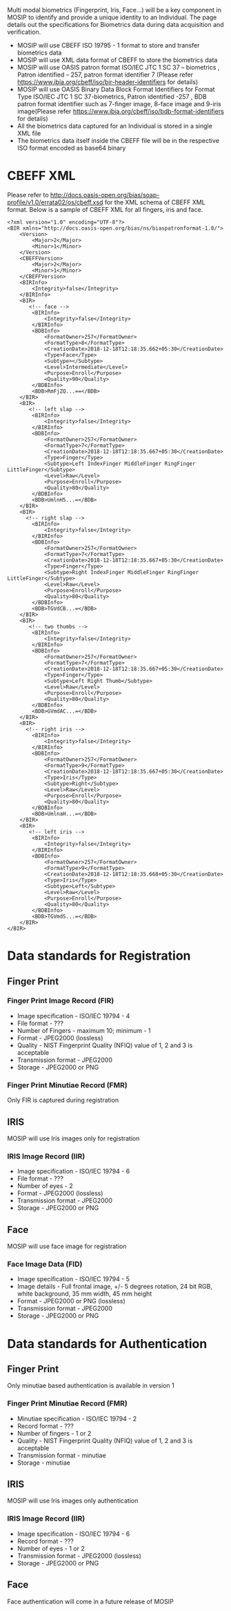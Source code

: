 Multi modal biometrics (Fingerprint, Iris, Face...) will be a key component in MOSIP to identify and provide a unique identity to an Individual. The page details out the specifications for Biometrics data during data acquisition and verification.

- MOSIP will use CBEFF ISO 19795 - 1 format to store and transfer biometrics data
- MOSIP will use XML data format of CBEFF to store the biometrics data
- MOSIP will use OASIS patron format ISO/IEC JTC 1 SC 37 – biometrics , 
  Patron identified – 257, patron format identifier 7 (Please refer https://www.ibia.org/cbeff/iso/bir-header-identifiers 
  for details)
- MOSIP will use OASIS Binary Data Block Format Identifiers for Format Type ISO/IEC JTC 1 SC 37-biometrics, Patron identified -257 , BDB patron format identifier such as 7-finger image, 8-face image and 9-iris image(Please refer https://www.ibia.org/cbeff/iso/bdb-format-identifiers for details)
- All the biometrics data captured for an Individual is stored in a single XML file
- The biometrics data itself inside the CBEFF file will be in the respective ISO format encoded as base64 binary

# CBEFF XML
Please refer to http://docs.oasis-open.org/bias/soap-profile/v1.0/errata02/os/cbeff.xsd for the XML schema of CBEFF XML format.
Below is a sample of CBEFF XML for all fingers, iris and face.

```
<?xml version="1.0" encoding="UTF-8"?>
<BIR xmlns="http://docs.oasis-open.org/bias/ns/biaspatronformat-1.0/">
    <Version>
        <Major>2</Major>
        <Minor>1</Minor>
    </Version>
    <CBEFFVersion>
        <Major>2</Major>
        <Minor>1</Minor>
    </CBEFFVersion>
    <BIRInfo>
        <Integrity>false</Integrity>
    </BIRInfo>
    <BIR>
	   <!-- face -->
        <BIRInfo>
            <Integrity>false</Integrity>
        </BIRInfo>
        <BDBInfo>
            <FormatOwner>257</FormatOwner>
            <FormatType>8</FormatType>
            <CreationDate>2018-12-18T12:18:35.662+05:30</CreationDate>
            <Type>Face</Type>
            <Subtype></Subtype>
            <Level>Intermediate</Level>
            <Purpose>Enroll</Purpose>
            <Quality>90</Quality>
        </BDBInfo>
        <BDB>RmFjZQ...==</BDB>
    </BIR>
    <BIR>
	   <!-- left slap -->
        <BIRInfo>
            <Integrity>false</Integrity>
        </BIRInfo>
        <BDBInfo>
            <FormatOwner>257</FormatOwner>
            <FormatType>7</FormatType>
            <CreationDate>2018-12-18T12:18:35.667+05:30</CreationDate>
            <Type>Finger</Type>
            <Subtype>Left IndexFinger MiddleFinger RingFinger LittleFinger</Subtype>
            <Level>Raw</Level>
            <Purpose>Enroll</Purpose>
            <Quality>80</Quality>
        </BDBInfo>
        <BDB>UmlnH5...=</BDB>
    </BIR>
    <BIR>
	  <!-- right slap -->
        <BIRInfo>
            <Integrity>false</Integrity>
        </BIRInfo>
        <BDBInfo>
            <FormatOwner>257</FormatOwner>
            <FormatType>7</FormatType>
            <CreationDate>2018-12-18T12:18:35.667+05:30</CreationDate>
            <Type>Finger</Type>
            <Subtype>Right IndexFinger MiddleFinger RingFinger LittleFinger</Subtype>
            <Level>Raw</Level>
            <Purpose>Enroll</Purpose>
            <Quality>80</Quality>
        </BDBInfo>
        <BDB>TGVdCB...=</BDB>
    </BIR>
    <BIR>
	   <!-- two thumbs -->
        <BIRInfo>
            <Integrity>false</Integrity>
        </BIRInfo>
        <BDBInfo>
            <FormatOwner>257</FormatOwner>
            <FormatType>7</FormatType>
            <CreationDate>2018-12-18T12:18:35.667+05:30</CreationDate>
            <Type>Finger</Type>
            <Subtype>Left Right Thumb</Subtype>
            <Level>Raw</Level>
            <Purpose>Enroll</Purpose>
            <Quality>80</Quality>
        </BDBInfo>
        <BDB>GVmdAC...=</BDB>
    </BIR>
    <BIR>
	  <!-- right iris -->
        <BIRInfo>
            <Integrity>false</Integrity>
        </BIRInfo>
        <BDBInfo>
            <FormatOwner>257</FormatOwner>
            <FormatType>9</FormatType>
            <CreationDate>2018-12-18T12:18:35.667+05:30</CreationDate>
            <Type>Iris</Type>
            <Subtype>Right</Subtype>
            <Level>Raw</Level>
            <Purpose>Enroll</Purpose>
            <Quality>80</Quality>
        </BDBInfo>
        <BDB>UmlnaH...=</BDB>
    </BIR>
    <BIR>
	   <!-- left iris -->
        <BIRInfo>
            <Integrity>false</Integrity>
        </BIRInfo>
        <BDBInfo>
            <FormatOwner>257</FormatOwner>
            <FormatType>9</FormatType>
            <CreationDate>2018-12-18T12:18:35.668+05:30</CreationDate>
            <Type>Iris</Type>
            <Subtype>Left</Subtype>
            <Level>Raw</Level>
            <Purpose>Enroll</Purpose>
            <Quality>80</Quality>
        </BDBInfo>
        <BDB>TGVmdS...=</BDB>
    </BIR>
</BIR>
```
# Data standards for Registration

## Finger Print

### Finger Print Image Record (FIR)
 * Image specification - ISO/IEC 19794 - 4 
 * File format - ???
 * Number of Fingers - maximum 10; minimum - 1
 * Format - JPEG2000 (lossless)
 * Quality - NIST Fingerprint Quality (NFIQ) value of 1, 2 and 3 is acceptable
 * Transmission format - JPEG2000
 * Storage - JPEG2000 or PNG

### Finger Print Minutiae Record (FMR)
Only FIR is captured during registration

## IRIS
MOSIP will use Iris images only for registration

### IRIS Image Record (IIR)
 * Image specification - ISO/IEC 19794 - 6
 * File format - ???
 * Number of eyes - 2
 * Format - JPEG2000 (lossless) 
 * Transmission format - JPEG2000
 * Storage - JPEG2000 or PNG

## Face
MOSIP will use face image for registration

### Face Image Data (FID)
 * Image specification - ISO/IEC 19794 - 5
 * Image details - Full frontal image, +/- 5 degrees rotation, 24 bit RGB, white background, 35 mm width, 45 mm height
 * Format - JPEG2000 or PNG (lossless) 
 * Transmission format - JPEG2000
 * Storage - JPEG2000 or PNG

# Data standards for Authentication
## Finger Print
Only minutiae based authentication is available in version 1

### Finger Print Minutiae Record (FMR)
 * Minutiae specification - ISO/IEC 19794 - 2
 * Record format - ???
 * Number of fingers - 1 or 2
 * Quality - NIST Fingerprint Quality (NFIQ) value of 1, 2 and 3 is acceptable
 * Transmission format - minutiae
 * Storage - minutiae

## IRIS
MOSIP will use Iris images only authentication

### IRIS Image Record (IIR)
 * Image specification - ISO/IEC 19794 - 6
 * Record format - ???
 * Number of eyes - 1 or 2
 * Transmission format - JPEG2000 (lossless)
 * Storage - JPEG2000 or PNG

## Face
Face authentication will come in a future release of MOSIP